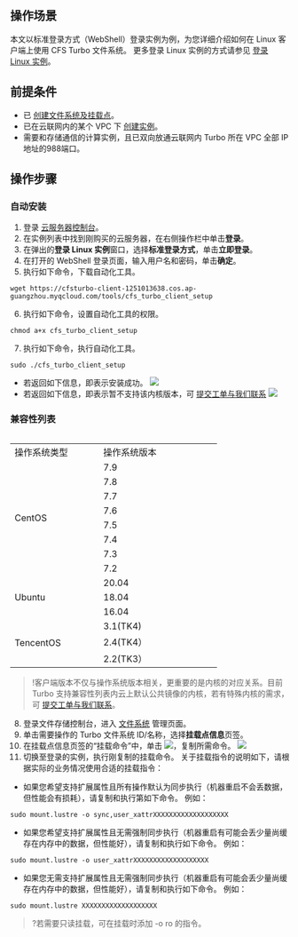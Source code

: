 ## 操作场景
本文以标准登录方式（WebShell）登录实例为例，为您详细介绍如何在 Linux 客户端上使用 CFS Turbo 文件系统。
更多登录 Linux 实例的方式请参见 [登录 Linux 实例](https://cloud.tencent.com/document/product/213/16515)。

## 前提条件

- 已 [创建文件系统及挂载点](https://cloud.tencent.com/document/product/582/9132)。
- 已在云联网内的某个 VPC 下 [创建实例](https://cloud.tencent.com/document/product/213/4855)。
- 需要和存储通信的计算实例，且已双向放通云联网内 Turbo 所在 VPC 全部 IP 地址的988端口。

## 操作步骤

### 自动安装

1. 登录 [云服务器控制台](https://console.cloud.tencent.com/cvm)。
2. 在实例列表中找到刚购买的云服务器，在右侧操作栏中单击**登录**。
3. 在弹出的**登录 Linux 实例**窗口，选择**标准登录方式**，单击**立即登录**。
4. 在打开的 WebShell 登录页面，输入用户名和密码，单击**确定**。
5. 执行如下命令，下载自动化工具。
```
wget https://cfsturbo-client-1251013638.cos.ap-guangzhou.myqcloud.com/tools/cfs_turbo_client_setup
```
6. 执行如下命令，设置自动化工具的权限。
```
chmod a+x cfs_turbo_client_setup
```
7. 执行如下命令，执行自动化工具。
```
sudo ./cfs_turbo_client_setup
```
 - 若返回如下信息，即表示安装成功。
![](https://main.qcloudimg.com/raw/71cc3fdd2e94887cf4976bb80692792c.png)
 - 若返回如下信息，即表示暂不支持该内核版本，可 [提交工单与我们联系](https://cloud.tencent.com/online-service?source=PRESALE&from=console_bar_cvm|instance|index)
![](https://main.qcloudimg.com/raw/cf1eb0ca5d9f5097099f472ae3ff7929.png)


<span id="ManualInstallation"></span>

### 兼容性列表

<span id="CVMKernelVersion"></span>
<table>
<table>
    <tr>
        <td width=30%>操作系统类型</td>
        <td width=40%>操作系统版本</td>
    </tr>
    <tr>
        <td rowspan=8>CentOS</td>
        <td>7.9</td>
    </tr>
    <tr>
        <td>7.8</td>
    </tr>
    <tr>
        <td>7.7</td>
    </tr>
    <tr>
        <td>7.6</td>
    </tr>
    <tr>
        <td>7.5</td>
    </tr>
    <tr>
        <td>7.4</td>
    </tr>
    <tr>
        <td>7.3</td>
    </tr>
    <tr>
        <td>7.2</td>
    </tr>
    <tr>
        <td rowspan=3>Ubuntu</td>
        <td>20.04</td>
    </tr>
    <tr>
        <td>18.04</td>
    </tr>
    <tr>
        <td>16.04</td>
    </tr>
    <tr>
        <td rowspan=9>TencentOS</td>
        <td>3.1(TK4)</td>
    </tr>
    <tr>
        <td>2.4(TK4）</td>
    </tr>
    <tr>
        <td>2.2(TK3）</td>
    </tr>

</table>
 
>!客户端版本不仅与操作系统版本相关，更重要的是内核的对应关系。目前 Turbo 支持兼容性列表内云上默认公共镜像的内核，若有特殊内核的需求，可 [提交工单与我们联系](https://cloud.tencent.com/online-service?source=PRESALE)。

8. 登录文件存储控制台，进入 [文件系统](https://console.cloud.tencent.com/cfs/fs?rid=1) 管理页面。
9. 单击需要操作的 Turbo 文件系统 ID/名称，选择**挂载点信息**页签。
10. 在挂载点信息页签的“挂载命令”中，单击 <img src="https://main.qcloudimg.com/raw/6603ab4f907562addb1c01596c6296cd.png" />，复制所需命令。
![](https://main.qcloudimg.com/raw/4133842c838460323fea754124bd8548.png)
11. 切换至登录的实例，执行刚复制的挂载命令。
关于挂载指令的说明如下，请根据实际的业务情况使用合适的挂载指令：
 - 如果您希望支持扩展属性且所有操作默认为同步执行（机器重启不会丢数据，但性能会有损耗），请复制和执行第如下命令。
 例如：
```shell
sudo mount.lustre -o sync,user_xattrXXXXXXXXXXXXXXXXXXX
```
 - 如果您希望支持扩展属性且无需强制同步执行（机器重启有可能会丢少量尚缓存在内存中的数据，但性能好），请复制和执行如下命令。
 例如：
```shell
sudo mount.lustre -o user_xattrXXXXXXXXXXXXXXXXXXX
```
 - 如果您无需支持扩展属性且无需强制同步执行（机器重启有可能会丢少量尚缓存在内存中的数据，但性能好），请复制和执行如下命令。
 例如：
```shell
sudo mount.lustre XXXXXXXXXXXXXXXXXXX
```
>?若需要只读挂载，可在挂载时添加 -o ro 的指令。

